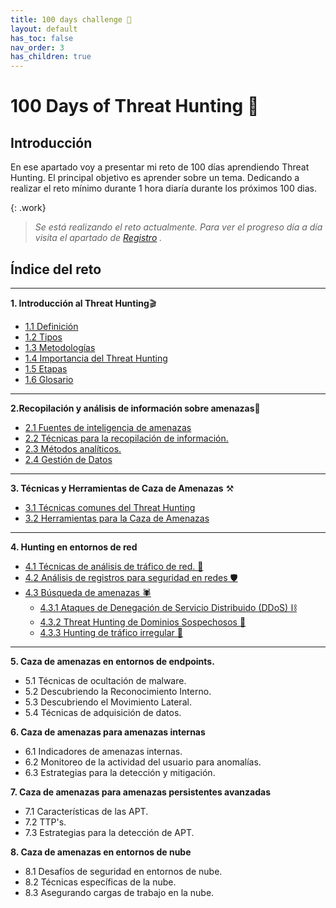 ```yaml
---
title: 100 days challenge 🗻
layout: default
has_toc: false
nav_order: 3
has_children: true
---
```


# 100 Days of Threat Hunting 🗻

## Introducción 

En ese apartado voy a presentar mi reto de 100 días aprendiendo Threat Hunting. 
El principal objetivo es aprender sobre un tema. Dedicando a realizar el reto mínimo durante 1 hora diaría durante los próximos 100 dias. 


{: .work}
>*Se está realizando el reto actualmente. Para ver el progreso día a día visita el apartado de [Registro](https://nottaroff.github.io/workspace/docs/100%20days/registro/) .*


## Índice del reto
---
**1. Introducción al Threat Hunting**🎬

- [1.1 Definición](https://nottaroff.github.io/workspace/docs/100%20days/1.%20Introduccion/#11-introducción) 
- [1.2 Tipos](https://nottaroff.github.io/workspace/docs/100%20days/1.%20Introduccion/#12-tipos-de-threat-hunting)
- [1.3 Metodologías](https://nottaroff.github.io/workspace/docs/100%20days/1.%20Introduccion/#13-metodologias)
- [1.4 Importancia del Threat Hunting](https://nottaroff.github.io/workspace/docs/100%20days/1.%20Introduccion/#14-importancia-del-threat-hunting)
- [1.5 Etapas](https://nottaroff.github.io/workspace/docs/100%20days/1.%20Introduccion/#14-etapas)
- [1.6 Glosario](https://nottaroff.github.io/workspace/docs/100%20days/1.%20Introduccion/#15-glosario)

---


**2.Recopilación y análisis de información sobre amenazas**🧾

- [2.1 Fuentes de inteligencia de amenazas](https://nottaroff.github.io/workspace/docs/100%20days/2.%20Recopilacion/#21-fuentes-de-inteligencia-de-amenazas-%EF%B8%8F) 
- [2.2 Técnicas para la recopilación de información.](https://nottaroff.github.io/workspace/docs/100%20days/2.%20Recopilacion/#22-técnicas-para-la-recopilación-de-información-)
- [2.3 Métodos analíticos.](https://nottaroff.github.io/workspace/docs/100%20days/2.%20Recopilacion/#23-métodos-analíticos-%EF%B8%8F)
- [2.4 Gestión de Datos](https://nottaroff.github.io/workspace/docs/100%20days/2.%20Recopilacion/#24-gestión-de-datos-)

---

**3. Técnicas y Herramientas de Caza de Amenazas** ⚒️
- [3.1 Técnicas comunes del Threat Hunting ](https://nottaroff.github.io/workspace/docs/100%20days/3.%20Tecnicas%20y%20Herramientas/#31-técnicas-comunes-del-threat-hunting-) 
- [3.2 Herramientas para la Caza de Amenazas ](https://nottaroff.github.io/workspace/docs/100%20days/3.%20Tecnicas%20y%20Herramientas/#32-herramientas-para-la-caza-de-amenazas-)

---

**4. Hunting en entornos de red** 

- [4.1 Técnicas de análisis de tráfico de red. 🧬](https://nottaroff.github.io/workspace/docs/100%20days/4.%20Hunting%20en%20entornos%20de%20red/#41-técnicas-de-análisis-de-tráfico-de-red-) 
- [4.2 Análisis de registros para seguridad en redes 🛡️](https://nottaroff.github.io/workspace/docs/100%20days/4.%20Hunting%20en%20entornos%20de%20red/#42-análisis-de-registros-para-seguridad-en-redes-%EF%B8%8F)
- [4.3 Búsqueda de amenazas 🕷️](https://nottaroff.github.io/workspace/docs/100%20days/4.%20Hunting%20en%20entornos%20de%20red/#43-búsqueda-de-amenazas-%EF%B8%8F)
    - [4.3.1 Ataques de Denegación de Servicio Distribuido (DDoS) ⛓️](https://nottaroff.github.io/workspace/docs/100%20days/4.%20Hunting%20en%20entornos%20de%20red/#431-ataques-de-denegación-de-servicio-distribuido-ddos-%EF%B8%8F)
    - [4.3.2 Threat Hunting de Dominios Sospechosos 🔗](https://nottaroff.github.io/workspace/docs/100%20days/4.%20Hunting%20en%20entornos%20de%20red/#432-threat-hunting-de-dominios-sospechosos-)
    - [4.3.3 Hunting de tráfico irregular 🧧](https://nottaroff.github.io/workspace/docs/100%20days/4.%20Hunting%20en%20entornos%20de%20red/#433-hunting-de-tráfico-irregular-)

---

**5. Caza de amenazas en entornos de endpoints.**

- 5.1 Técnicas de ocultación de malware.
- 5.2 Descubriendo la Reconocimiento Interno.
- 5.3 Descubriendo el Movimiento Lateral.
- 5.4 Técnicas de adquisición de datos.

**6. Caza de amenazas para amenazas internas**

- 6.1 Indicadores de amenazas internas.
- 6.2 Monitoreo de la actividad del usuario para anomalías.
- 6.3 Estrategias para la detección y mitigación.

**7. Caza de amenazas para amenazas persistentes avanzadas**

- 7.1 Características de las APT.
- 7.2 TTP's.
- 7.3 Estrategias para la detección de APT.

**8. Caza de amenazas en entornos de nube**

- 8.1 Desafíos de seguridad en entornos de nube.
- 8.2 Técnicas específicas de la nube.
- 8.3 Asegurando cargas de trabajo en la nube.
